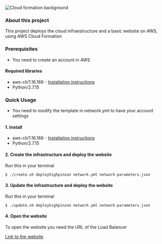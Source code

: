 ![Cloud formation background](https://aws.amazon.com/cloudformation/)

### About this project

This project deploys the cloud infraestructure and a basic website on AWS, using AWS Cloud Formation

### Prerequisites

- You need to create an account in AWS

#### Required libraries
- aws-cli/1.16.166 - [Installation instructions](https://docs.aws.amazon.com/cli/latest/userguide/cli-chap-install.html)
- Python/2.7.15

### Quick Usage

- You need to modify the template in network.yml to have your account settings

#### 1. Install

- aws-cli/1.16.166 - [Installation instructions](https://docs.aws.amazon.com/cli/latest/userguide/cli-chap-install.html)
- Python/2.7.15

#### 2. Create the infrastructure and deploy the website

Run this in your terminal 

```
$ ./create.sh deployhighpinzon network.yml network-parameters.json
```

#### 3. Update the infrastructure and deploy the website

Run this in your terminal

```
$ ./update.sh deployhighpinzon network.yml network-parameters.json
```

#### 4. Open the website

To open the website you need the URL of the Load Balancer

[Link to the website](http://elasticloadbalancer-2059187917.us-east-2.elb.amazonaws.com/)